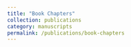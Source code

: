 ```yaml
---
title: "Book Chapters"
collection: publications
category: manuscripts
permalink: /publications/book-chapters
---
```

